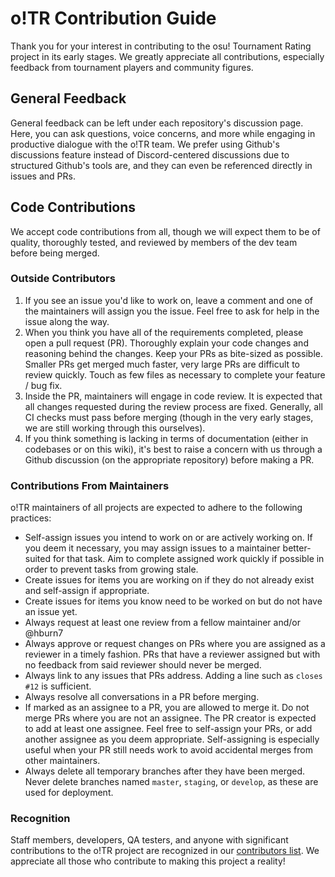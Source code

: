 # o!TR Contribution Guide

Thank you for your interest in contributing to the osu! Tournament Rating project in its early stages.
We greatly appreciate all contributions, especially feedback from tournament players and community figures.

## General Feedback

General feedback can be left under each repository's discussion page. Here, you can ask questions, voice concerns, and more while engaging in productive dialogue with the o!TR team. We prefer using Github's discussions feature instead of Discord-centered discussions due to structured Github's tools are, and they can even be referenced directly in issues and PRs.

<!-- ### Discussions
- [Links here] -->


## Code Contributions

We accept code contributions from all, though we will expect them to be of quality, thoroughly tested, and reviewed by members of the dev team before being merged.

### Outside Contributors

1. If you see an issue you'd like to work on, leave a comment and one of the maintainers will assign you the issue. Feel free to ask for help in the issue along the way.
2. When you think you have all of the requirements completed, please open a pull request (PR). Thoroughly explain your code changes and reasoning behind the changes. Keep your PRs as bite-sized as possible. Smaller PRs get merged much faster, very large PRs are difficult to review quickly. Touch as few files as necessary to complete your feature / bug fix.
3. Inside the PR, maintainers will engage in code review. It is expected that all changes requested during the review process are fixed. Generally, all CI checks must pass before merging (though in the very early stages, we are still working through this ourselves).
4. If you think something is lacking in terms of documentation (either in codebases or on this wiki), it's best to raise a concern with us through a Github discussion (on the appropriate repository) before making a PR.

### Contributions From Maintainers

o!TR maintainers of all projects are expected to adhere to the following practices:

* Self-assign issues you intend to work on or are actively working on. If you deem it necessary, you may assign issues to a maintainer better-suited for that task. Aim to complete assigned work quickly if possible in order to prevent tasks from growing stale.
* Create issues for items you are working on if they do not already exist and self-assign if appropriate.
* Create issues for items you know need to be worked on but do not have an issue yet.
* Always request at least one review from a fellow maintainer and/or @hburn7
* Always approve or request changes on PRs where you are assigned as a reviewer in a timely fashion. PRs that have a reviewer assigned but with no feedback from said reviewer should never be merged.
* Always link to any issues that PRs address. Adding a line such as `closes #12` is sufficient.
* Always resolve all conversations in a PR before merging.
* If marked as an assignee to a PR, you are allowed to merge it. Do not merge PRs where you are not an assignee. The PR creator is expected to add at least one assignee. Feel free to self-assign your PRs, or add another assignee as you deem appropriate. Self-assigning is especially useful when your PR still needs work to avoid accidental merges from other maintainers.
* Always delete all temporary branches after they have been merged. Never delete branches named `master`, `staging`, or `develop`, as these are used for deployment.

### Recognition

Staff members, developers, QA testers, and anyone with significant contributions to the o!TR project are recognized in our [contributors list](contributors/en.md). We appreciate all those who contribute to making this project a reality!